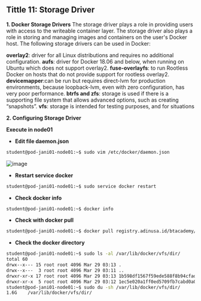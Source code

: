 **Tittle 11: Storage Driver**
-
**1. Docker Storage Drivers**
The storage driver plays a role in providing users with access to the writeable container layer. The storage driver also plays a role in storing and managing images and containers on the user&#39;s Docker host. The following storage drivers can be used in Docker:

**overlay2**: driver for all Linux distributions and requires no additional configuration.
**aufs**: driver for Docker 18.06 and below, when running on Ubuntu which does not support overlay2.
**fuse-overlayfs**: to run Rootless Docker on hosts that do not provide support for rootless overlay2.
**devicemapper**:can be run but requires direct-lvm for production environments, because loopback-lvm, even with zero configuration, has very poor performance.
**btrfs and zfs**: storage is used if there is a supporting file system that allows advanced options, such as creating “snapshots”.
**vfs**: storage is intended for testing purposes, and for situations

**2. Configuring Storage Driver**

**Execute in node01**

- **Edit file daemon.json**
```bash
student@pod-jani01-node01:~$ sudo vim /etc/docker/daemon.json
```
![image](https://hackmd.io/_uploads/BywCx2XJA.png)

- **Restart service docker**
```bash
student@pod-jani01-node01:~$ sudo service docker restart
```

- **Check docker info**
```bash
student@pod-jani01-node01:~$ docker info
```

- **Check with docker pull**
```bash
student@pod-jani01-node01:~$ docker pull registry.adinusa.id/btacademy/ubuntu
```

- **Check the docker directory**
```bash
student@pod-jani01-node01:~$ sudo ls -al /var/lib/docker/vfs/dir/
total 60
drwx--x--- 15 root root 4096 Mar 29 03:13 .
drwx--x---  3 root root 4096 Mar 29 03:11 ..
drwxr-xr-x 17 root root 4096 Mar 29 03:13 1b598df1567f59ede588f8b94cfada8cdbee7959c00cd5ec8d8e07d753eb202f
drwxr-xr-x  5 root root 4096 Mar 29 03:12 1ec5e020a1ff0ed5709fb7cabd0a0fb2d648f5acd2441f7b8b9e698dcc8d5e84
student@pod-jani01-node01:~$ sudo du -sh /var/lib/docker/vfs/dir/
1.6G    /var/lib/docker/vfs/dir/
```
